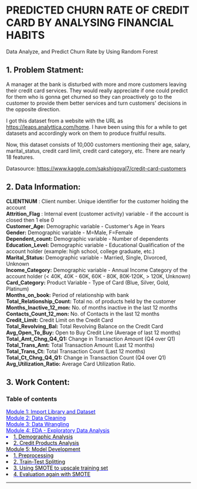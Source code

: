 # PREDICTED CHURN RATE OF CREDIT CARD BY ANALYSING FINANCIAL HABITS
Data Analyze, and Predict Churn Rate by Using Random Forest
## 1. Problem Statment:
A manager at the bank is disturbed with more and more customers leaving their credit card services. They would really appreciate if one could predict for them who is gonna get churned so they can proactively go to the customer to provide them better services and turn customers' decisions in the opposite direction.

I got this dataset from a website with the URL as https://leaps.analyttica.com/home. I have been using this for a while to get datasets and accordingly work on them to produce fruitful results.

Now, this dataset consists of 10,000 customers mentioning their age, salary, marital_status, credit card limit, credit card category, etc. There are nearly 18 features.

Datasource: https://www.kaggle.com/sakshigoyal7/credit-card-customers

## 2. Data Information:

**CLIENTNUM** : Client number. Unique identifier for the customer holding the account <br>
**Attrition_Flag** : Internal event (customer activity) variable - if the account is closed then 1 else 0 <br>
**Customer_Age:** Demographic variable - Customer's Age in Years<br>
**Gender:** Demographic variable - M=Male, F=Female<br>
**Dependent_count:** Demographic variable - Number of dependents<br>
**Education_Level:** Demographic variable - Educational Qualification of the account holder (example: high school, college graduate, etc.)<br>
**Marital_Status:** Demographic variable - Married, Single, Divorced, Unknown<br>
**Income_Category:** Demographic variable - Annual Income Category of the account holder (< 40K, 40K - 60K, 60K - 80K, 80K-120K, > 120K, Unknown) <br>
**Card_Category:** Product Variable - Type of Card (Blue, Silver, Gold, Platinum) <br>
**Months_on_book:** Period of relationship with bank<br>
**Total_Relationship_Count:** Total no. of products held by the customer <br>
**Months_Inactive_12_mon:** No. of months inactive in the last 12 months <br>
**Contacts_Count_12_mon:** No. of Contacts in the last 12 months <br>
**Credit_Limit:** Credit Limit on the Credit Card <br>
**Total_Revolving_Bal:** Total Revolving Balance on the Credit Card <br>
**Avg_Open_To_Buy:** Open to Buy Credit Line (Average of last 12 months) <br>
**Total_Amt_Chng_Q4_Q1:** Change in Transaction Amount (Q4 over Q1) <br>
**Total_Trans_Amt:** Total Transaction Amount (Last 12 months) <br>
**Total_Trans_Ct:** Total Transaction Count (Last 12 months) <br>
**Total_Ct_Chng_Q4_Q1:** Change in Transaction Count (Q4 over Q1) <br>
**Avg_Utilization_Ratio:** Average Card Utilization Ratio. <br>

## 3. Work Content:
<h3>Table of contents</h3>
<div class="alert alert-success" style="margin-top:15px">
    <u
       <li><font color='blue'>Module 1: Import Library and Dataset</li><br>
    <u
       <li>Module 2: Data Cleaning</li><br>
    <u
       <li>Module 3: Data Wrangling</li><br>
    <u
       <li>Module 4: EDA - Exploratory Data Analysis</li>
                <li><font color='black'>1. Demographic Analysis</li>
                <li><font color='black'>2. Credit Products Analysis</li>
    <uI. 
       <li>Module 5: Model Development</li>
                <li><font color='black'>1. Preprocessing</li>
                <li><font color='black'>2. Train-Test Splitting</li>
                <li><font color='black'>3. Using SMOTE to upscale training set</li>
                <li><font color='black'>4. Evaluation again with SMOTE</li>
            </ol>
    </ul>
</div>
<hr>
